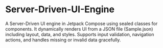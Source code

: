# Server-Driven-UI-Engine
A Server-Driven UI engine in Jetpack Compose using sealed classes for components. It dynamically renders UI from a JSON file (Sample.json) including layout, data, and styles. Supports input validation, navigation actions, and handles missing or invalid data gracefully.
